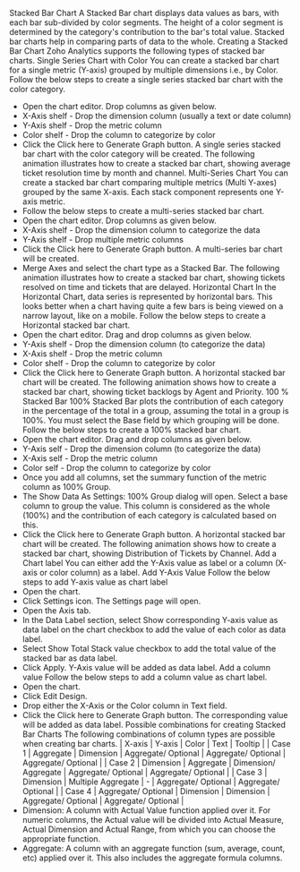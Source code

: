 Stacked Bar Chart
A Stacked Bar chart displays data values as bars, with each bar sub-divided by color segments. The height of a color segment is determined by the category's contribution to the bar's total value.
Stacked bar charts help in comparing parts of data to the whole.
Creating a Stacked Bar Chart
Zoho Analytics supports the following types of stacked bar charts.
Single Series Chart with Color
You can create a stacked bar chart for a single metric (Y-axis) grouped by multiple dimensions i.e., by Color.
Follow the below steps to create a single series stacked bar chart with the color category.
- Open the chart editor. Drop columns as given below.
- X-Axis shelf - Drop the dimension column (usually a text or date column)
- Y-Axis shelf - Drop the metric column
- Color shelf - Drop the column to categorize by color
- Click the Click here to Generate Graph button. A single series stacked bar chart with the color category will be created.
The following animation illustrates how to create a stacked bar chart, showing average ticket resolution time by month and channel.
Multi-Series Chart
You can create a stacked bar chart comparing multiple metrics (Multi Y-axes) grouped by the same X-axis. Each stack component represents one Y-axis metric.
- Follow the below steps to create a multi-series stacked bar chart.
- Open the chart editor. Drop columns as given below.
- X-Axis shelf - Drop the dimension column to categorize the data
- Y-Axis shelf - Drop multiple metric columns
- Click the Click here to Generate Graph button. A multi-series bar chart will be created.
- Merge Axes and select the chart type as a Stacked Bar.
The following animation illustrates how to create a stacked bar chart, showing tickets resolved on time and tickets that are delayed.
Horizontal Chart
In the Horizontal Chart, data series is represented by horizontal bars. This looks better when a chart having quite a few bars is being viewed on a narrow layout, like on a mobile.
Follow the below steps to create a Horizontal stacked bar chart.
- Open the chart editor. Drag and drop columns as given below.
- Y-Axis shelf - Drop the dimension column (to categorize the data)
- X-Axis shelf - Drop the metric column
- Color shelf - Drop the column to categorize by color
- Click the Click here to Generate Graph button. A horizontal stacked bar chart will be created.
The following animation shows how to create a stacked bar chart, showing ticket backlogs by Agent and Priority.
100 % Stacked Bar
100% Stacked Bar plots the contribution of each category in the percentage of the total in a group, assuming the total in a group is 100%. You must select the Base field by which grouping will be done.
Follow the below steps to create a 100% stacked bar chart.
- Open the chart editor. Drag and drop columns as given below.
- Y-Axis self - Drop the dimension column (to categorize the data)
- X-Axis self - Drop the metric column
- Color self - Drop the column to categorize by color
- Once you add all columns, set the summary function of the metric column as 100% Group.
- The Show Data As Settings: 100% Group dialog will open. Select a base column to group the value. This column is considered as the whole (100%) and the contribution of each category is calculated based on this.
- Click the Click here to Generate Graph button. A horizontal stacked bar chart will be created.
The following animation shows how to create a stacked bar chart, showing Distribution of Tickets by Channel.
Add a Chart label
You can either add the Y-Axis value as label or a column (X-axis or color column) as a label.
Add Y-Axis Value
Follow the below steps to add Y-axis value as chart label
- Open the chart.
- Click Settings icon. The Settings page will open.
- Open the Axis tab.
- In the Data Label section, select Show corresponding Y-axis value as data label on the chart checkbox to add the value of each color as data label.
- Select Show Total Stack value checkbox to add the total value of the stacked bar as data label.
- Click Apply. Y-Axis value will be added as data label.
Add a column value
Follow the below steps to add a column value as chart label.
- Open the chart.
- Click Edit Design.
- Drop either the X-Axis or the Color column in Text field.
- Click the Click here to Generate Graph button. The corresponding value will be added as data label.
Possible combinations for creating Stacked Bar Charts
The following combinations of column types are possible when creating bar charts.
| X-axis | Y-axis | Color | Text | Tooltip |
| Case 1 | Aggregate | Dimension | Aggregate/ Optional | Aggregate/ Optional | Aggregate/ Optional |
| Case 2 | Dimension | Aggregate | Dimension/ Aggregate | Aggregate/ Optional | Aggregate/ Optional |
| Case 3 | Dimension | Multiple Aggregate | - | Aggregate/ Optional | Aggregate/ Optional |
| Case 4 | Aggregate/ Optional | Dimension | Dimension | Aggregate/ Optional | Aggregate/ Optional |
- Dimension: A column with Actual Value function applied over it. For numeric columns, the Actual value will be divided into Actual Measure, Actual Dimension and Actual Range, from which you can choose the appropriate function.
- Aggregate: A column with an aggregate function (sum, average, count, etc) applied over it. This also includes the aggregate formula columns.